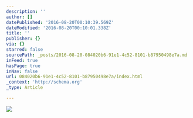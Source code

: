 ```yaml
---
description: ''
author: []
datePublished: '2016-08-20T00:10:39.569Z'
dateModified: '2016-08-20T00:10:01.338Z'
title: ''
publisher: {}
via: {}
starred: false
sourcePath: _posts/2016-08-20-084020b6-91e1-4c52-8101-b87950498e7a.md
inFeed: true
hasPage: true
inNav: false
url: 084020b6-91e1-4c52-8101-b87950498e7a/index.html
_context: 'http://schema.org'
_type: Article

---
```

![](https://the-grid-user-content.s3-us-west-2.amazonaws.com/2957ab02-dd8d-4f4d-b39d-1404dbd9afaf.jpg)